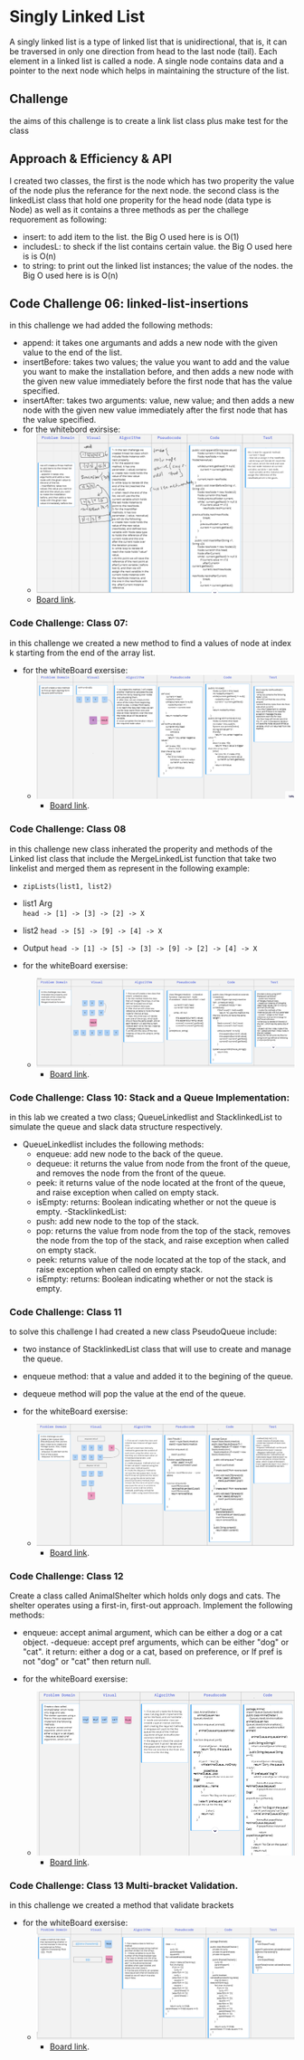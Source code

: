 # Singly Linked List
A singly linked list is a type of linked list that is unidirectional, that is, it can be traversed in only one direction from head to the last node (tail). Each element in a linked list is called a node. A single node contains data and a pointer to the next node which helps in maintaining the structure of the list.
## Challenge
the aims of this challenge is to create a link list class plus make test for the class

## Approach & Efficiency & API
I created two classes, the first is the node which has two properity the value of the node plus the referance for the next node.
the second class is the linkedList class that hold one properity for the head node (data type is Node) as well as it contains a three methods as per the challege requorement as following: 
- insert: to add item to the list. the Big O used here is is O(1)
- includesL: to sheck if the list contains certain value. the Big O used here is is O(n)
- to string: to print out the linked list instances; the value of the nodes. the Big O used here is is O(n)

## Code Challenge 06: linked-list-insertions
in this challenge we had added the following methods: 
- append: it takes one argumants and adds a new node with the given value to the end of the list.
- insertBefore: takes two values; the value you want to add and the value you want to make the installation before, and then adds a new node with the given new value immediately before the first node that has the value specified.
- insertAfter: takes two arguments: value, new value; and then adds a new node with the given new value immediately after the first node that has the value specified.
-  for the whitebord exirsise: 
   - ![photo](codeChallenge-class05.PNG)
    - [Board link](https://miro.com/app/board/o9J_l9Wc_5c=/).
### Code Challenge: Class 07: 
in this challenge we created a new method to find a values of node at index k starting from the end of the array list. 
- for the whiteBoard exersise: 
   - ![photo](codeChallenge-class07.PNG)
      - [Board link](https://miro.com/app/board/o9J_l9Wc_5c=/).
   
### Code Challenge: Class 08
in this challenge new class inherated the properity and methods of the Linked list class that include the MergeLinkedList function that take two linkelist and merged them as represent in the following example:
- `zipLists(list1, list2)`
-  list1	Arg 	
`head -> [1] -> [3] -> [2] -> X`		
- list2
  `head -> [5] -> [9] -> [4] -> X`
- Output
  `head -> [1] -> [5] -> [3] -> [9] -> [2] -> [4] -> X`

- for the whiteBoard exersise:
    - ![photo](codeChallenge-class08.PNG)
        - [Board link](https://miro.com/app/board/o9J_l9Wc_5c=/).
    
### Code Challenge: Class 10: Stack and a Queue Implementation:
in this lab we created a two class; QueueLinkedlist and StacklinkedList to simulate the queue and slack data structure respectively. 
- QueueLinkedlist includes the following methods: 
    - enqueue: add new  node to the back of the queue. 
    - dequeue: it returns the value from node from the front of the queue, and removes the node from the front of the queue.
    - peek: it returns value of the node located at the front of the queue, and raise exception when called on empty stack.
    - isEmpty: returns: Boolean indicating whether or not the queue is empty. 
-StacklinkedList: 
    - push: add new  node to the top of the stack.
    - pop: returns the value from node from the top of the stack, removes the node from the top of the stack, and raise exception when called on empty stack.
    - peek: returns value of the node located at the top of the stack, and raise exception when called on empty stack.
    - isEmpty: returns: Boolean indicating whether or not the stack is empty. 
### Code Challenge: Class 11
to solve this challenge I had created a new class PseudoQueue include: 
- two instance of StacklinkedList class that will use to create and manage the queue. 
- enqueue method: that a value and added it to the begining of the queue. 
- dequeue method will pop the value at the end of the queue. 

- for the whiteBoard exersise:
    - ![photo](codeChallenge-class11.PNG)
        - [Board link](https://miro.com/app/board/o9J_l9Wc_5c=/).
### Code Challenge: Class 12
Create a class called AnimalShelter which holds only dogs and cats.
The shelter operates using a first-in, first-out approach.
Implement the following methods:
- enqueue: accept animal argument, which can be either a dog or a cat object.
  -dequeue: accept pref arguments, which can be either "dog" or "cat". it return: either a dog or a cat, based on preference, or If pref is not "dog" or "cat" then return null.

- for the whiteBoard exersise:
    - ![photo](codeChallenge-class12.PNG)
        - [Board link](https://miro.com/app/board/o9J_l9Wc_5c=/).
### Code Challenge: Class 13 Multi-bracket Validation.

in this challenge we created a method that validate brackets
- for the whiteBoard exersise:
    - ![photo](codeChallenge-class13.PNG)
        - [Board link](https://miro.com/app/board/o9J_l9Wc_5c=/).
